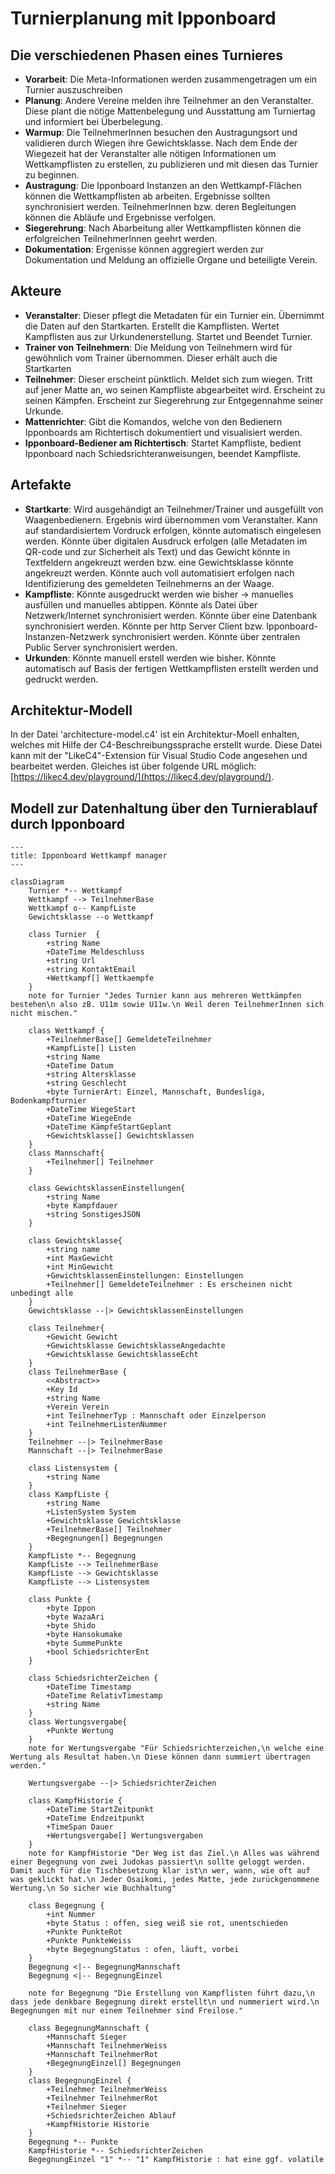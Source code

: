 # Turnierplanung mit Ipponboard

## Die verschiedenen Phasen eines Turnieres

* **Vorarbeit**: Die Meta-Informationen werden zusammengetragen um ein Turnier auszuschreiben
* **Planung**: Andere Vereine melden ihre Teilnehmer an den Veranstalter. Diese plant die nötige Mattenbelegung und Ausstattung am Turniertag und informiert bei Überbelegung.
* **Warmup**: Die TeilnehmerInnen besuchen den Austragungsort und validieren durch Wiegen ihre Gewichtsklasse. Nach dem Ende der Wiegezeit hat der Veranstalter alle nötigen Informationen um Wettkampflisten zu erstellen, zu publizieren und mit diesen das Turnier zu beginnen.
* **Austragung**: Die Ipponboard Instanzen an den Wettkampf-Flächen können die Wettkampflisten ab arbeiten. Ergebnisse sollten synchronisiert werden. TeilnehmerInnen bzw. deren Begleitungen können die Abläufe und Ergebnisse verfolgen.
* **Siegerehrung**: Nach Abarbeitung aller Wettkampflisten können die erfolgreichen TeilnehmerInnen geehrt werden.
* **Dokumentation**: Ergenisse können aggregiert werden zur Dokumentation und Meldung an offizielle Organe und beteiligte Verein.

## Akteure

* **Veranstalter**: Dieser pflegt die Metadaten für ein Turnier ein. Übernimmt die Daten auf den Startkarten. Erstellt die Kampflisten. Wertet Kampflisten aus zur Urkundenerstellung. Startet und Beendet Turnier.
* **Trainer von Teilnehmern**: Die Meldung von Teilnehmern wird für gewöhnlich vom Trainer übernommen. Dieser erhält auch die Startkarten
* **Teilnehmer**: Dieser erscheint pünktlich. Meldet sich zum wiegen. Tritt auf jener Matte an, wo seinen Kampfliste abgearbeitet wird. Erscheint zu seinen Kämpfen. Erscheint zur Siegerehrung zur Entgegennahme seiner Urkunde.
* **Mattenrichter**: Gibt die Komandos, welche von den Bedienern Ipponboards am Richtertisch dokumentiert und visualisiert werden.
* **Ipponboard-Bediener am Richtertisch**: Startet Kampfliste, bedient Ipponboard nach Schiedsrichteranweisungen, beendet Kampfliste.

## Artefakte
* **Startkarte**: Wird ausgehändigt an Teilnehmer/Trainer und ausgefüllt von Waagenbedienern. Ergebnis wird übernommen vom Veranstalter. Kann auf standardisiertem Vordruck erfolgen, könnte automatisch eingelesen werden. Könnte über digitalen Ausdruck erfolgen (alle Metadaten im QR-code und zur Sicherheit als Text) und das Gewicht könnte in Textfeldern angekreuzt werden bzw. eine Gewichtsklasse könnte angekreuzt werden.
Könnte auch voll automatisiert erfolgen nach Identifizierung des gemeldeten Teilnehmerns an der Waage.  
* **Kampfliste**: Könnte ausgedruckt werden wie bisher -> manuelles ausfüllen und manuelles abtippen. Könnte als Datei über Netzwerk/Internet synchronisiert werden. Könnte über eine Datenbank synchronisiert werden. Könnte per http Server Client bzw. Ipponboard-Instanzen-Netzwerk synchronisiert werden. Könnte über zentralen Public Server synchronisiert werden.
* **Urkunden**: Könnte manuell erstell werden wie bisher. Könnte automatisch auf Basis der fertigen Wettkampflisten erstellt werden und gedruckt werden. 

## Architektur-Modell
In der Datei 'architecture-model.c4' ist ein Architektur-Moell enhalten, welches mit Hilfe der C4-Beschreibungssprache erstellt wurde. Diese Datei kann mit der "LikeC4"-Extension für Visual Studio Code angesehen und bearbeitet werden. Gleiches ist über folgende URL möglich: [https://likec4.dev/playground/](https://likec4.dev/playground/).

## Modell zur Datenhaltung über den Turnierablauf durch Ipponboard
```mermaid
---
title: Ipponboard Wettkampf manager
---

classDiagram
    Turnier *-- Wettkampf
    Wettkampf --> TeilnehmerBase
    Wettkampf o-- KampfListe
    Gewichtsklasse --o Wettkampf

    class Turnier  {
        +string Name
        +DateTime Meldeschluss
        +string Url
        +string KontaktEmail
        +Wettkampf[] Wettkaempfe
    }
    note for Turnier "Jedes Turnier kann aus mehreren Wettkämpfen bestehen\n also zB. U11m sowie U11w.\n Weil deren TeilnehmerInnen sich nicht mischen."

    class Wettkampf {
        +TeilnehmerBase[] GemeldeteTeilnehmer
        +KampfListe[] Listen
        +string Name
        +DateTime Datum
        +string Altersklasse
        +string Geschlecht
        +byte TurnierArt: Einzel, Mannschaft, Bundesliga, Bodenkampfturnier
        +DateTime WiegeStart
        +DateTime WiegeEnde
        +DateTime KämpfeStartGeplant
        +Gewichtsklasse[] Gewichtsklassen
    }
    class Mannschaft{
        +Teilnehmer[] Teilnehmer
    }

    class GewichtsklassenEinstellungen{
        +string Name
        +byte Kampfdauer
        +string SonstigesJSON
    }

    class Gewichtsklasse{
        +string name
        +int MaxGewicht
        +int MinGewicht
        +GewichtsklassenEinstellungen: Einstellungen
        +Teilnehmer[] GemeldeteTeilnehmer : Es erscheinen nicht unbedingt alle
    }
    Gewichtsklasse --|> GewichtsklassenEinstellungen

    class Teilnehmer{
        +Gewicht Gewicht
        +Gewichtsklasse GewichtsklasseAngedachte
        +Gewichtsklasse GewichtsklasseEcht
    }
    class TeilnehmerBase {
        <<Abstract>>
        +Key Id
        +string Name
        +Verein Verein
        +int TeilnehmerTyp : Mannschaft oder Einzelperson
        +int TeilnehmerListenNummer
    }
    Teilnehmer --|> TeilnehmerBase
    Mannschaft --|> TeilnehmerBase

    class Listensystem { 
        +string Name
    }
    class KampfListe {
        +string Name
        +ListenSystem System
        +Gewichtsklasse Gewichtsklasse
        +TeilnehmerBase[] Teilnehmer
        +Begegnungen[] Begegnungen
    }
    KampfListe *-- Begegnung
    KampfListe --> TeilnehmerBase
    KampfListe --> Gewichtsklasse
    KampfListe --> Listensystem

    class Punkte {
        +byte Ippon
        +byte WazaAri
        +byte Shido
        +byte Hansokumake
        +byte SummePunkte
        +bool SchiedsrichterEnt        
    }

    class SchiedsrichterZeichen {
        +DateTime Timestamp
        +DateTime RelativTimestamp
        +string Name
    }
    class Wertungsvergabe{
        +Punkte Wertung
    }
    note for Wertungsvergabe "Für Schiedsrichterzeichen,\n welche eine Wertung als Resultat haben.\n Diese können dann summiert übertragen werden."

    Wertungsvergabe --|> SchiedsrichterZeichen
    
    class KampfHistorie {
        +DateTime StartZeitpunkt
        +DateTime Endzeitpunkt
        +TimeSpan Dauer
        +Wertungsvergabe[] Wertungsvergaben
    }
    note for KampfHistorie "Der Weg ist das Ziel.\n Alles was während einer Begegnung von zwei Judokas passiert\n sollte geloggt werden. Damit auch für die Tischbesetzung klar ist\n wer, wann, wie oft auf was geklickt hat.\n Jeder Osaikomi, jedes Matte, jede zurückgenommene Wertung.\n So sicher wie Buchhaltung"

    class Begegnung {
        +int Nummer
        +byte Status : offen, sieg weiß sie rot, unentschieden
        +Punkte PunkteRot
        +Punkte PunkteWeiss
        +byte BegegnungStatus : ofen, läuft, vorbei
    }
    Begegnung <|-- BegegnungMannschaft
    Begegnung <|-- BegegnungEinzel

    note for Begegnung "Die Erstellung von Kampflisten führt dazu,\n dass jede denkbare Begegnung direkt erstellt\n und nummeriert wird.\n Begegnungen mit nur einem Teilnehmer sind Freilose."

    class BegegnungMannschaft {
        +Mannschaft Sieger
        +Mannschaft TeilnehmerWeiss
        +Mannschaft TeilnehmerRot
        +BegegnungEinzel[] Begegnungen
    }
    class BegegnungEinzel {
        +Teilnehmer TeilnehmerWeiss
        +Teilnehmer TeilnehmerRot
        +Teilnehmer Sieger
        +SchiedsrichterZeichen Ablauf
        +KampfHistorie Historie
    }
    Begegnung *-- Punkte
    KampfHistorie *-- SchiedsrichterZeichen
    BegegnungEinzel "1" *-- "1" KampfHistorie : hat eine ggf. volatile

```
